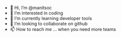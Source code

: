 - 👋 Hi, I’m @manitsoc
- 👀 I’m interested in coding
- 🌱 I’m currently learning developer tools
- 💞️ I’m looking to collaborate on github
- 📫 How to reach me ... when you need more teams

<!---
manitsoc/manitsoc is a ✨ special ✨ repository because its `README.md` (this file) appears on your GitHub profile.
You can click the Preview link to take a look at your changes.
--->
